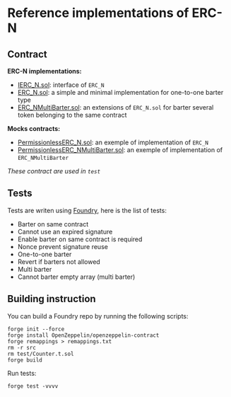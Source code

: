 # Reference implementations of ERC-N

## Contract

**ERC-N implementations:**

- [IERC_N.sol](./contracts/IERC_N.sol): interface of `ERC_N`
- [ERC_N.sol](./contracts/ERC_N.sol): a simple and minimal implementation for one-to-one barter type
- [ERC_NMultiBarter.sol](./contracts/extensions/ERC_NMultiBarter.sol): an extensions of `ERC_N.sol` for barter several token belonging to the same contract

**Mocks contracts:**

- [PermissionlessERC_N.sol](./contracts/mocks/PermissionlessERC_N.sol): an exemple of implementation of `ERC_N`
- [PermissionlessERC_NMultiBarter.sol](./contracts/mocks/PermissionlessERC_NMultiBarter.sol): an exemple of implementation of `ERC_NMultiBarter`

_These contract are used in `test`_

## Tests

Tests are writen using [Foundry](https://book.getfoundry.sh/getting-started/installation), here is the list of tests:

- Barter on same contract
- Cannot use an expired signature
- Enable barter on same contract is required
- Nonce prevent signature reuse
- One-to-one barter
- Revert if barters not allowed
- Multi barter
- Cannot barter empty array (multi barter)

## Building instruction

You can build a Foundry repo by running the following scripts:

```
forge init --force
forge install OpenZeppelin/openzeppelin-contract
forge remappings > remappings.txt
rm -r src
rm test/Counter.t.sol
forge build
```

Run tests:

```
forge test -vvvv
```
